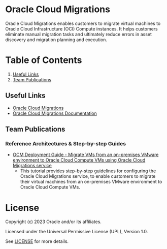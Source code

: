 # Oracle Cloud Migrations
 
Oracle Cloud Migrations enables customers to migrate virtual machines to Oracle Cloud Infrastructure (OCI) Compute instances. It helps customers eliminate manual migration tasks and ultimately reduce errors in asset discovery and migration planning and execution.
 
# Table of Contents
 
1. [Useful Links](#useful-links)
2. [Team Publications](#team-publications)
 
## Useful Links
- [Oracle Cloud Migrations](https://www.oracle.com/cloud/compute/virtual-machines/migration/)
- [Oracle Cloud Migrations Documentation](https://docs.oracle.com/en-us/iaas/Content/cloud-migration/home.htm)

## Team Publications

### Reference Architectures & Step-by-step Guides
- [OCM Deployment Guide - Migrate VMs from an on-premises VMware environment to Oracle Cloud Compute VMs using Oracle Cloud Migrations service](https://docs.oracle.com/en/learn/ocm-migrate-on-prem-vm/)
  - This tutorial provides step-by-step guidelines for configuring the Oracle Cloud Migrations service, to enable customers to migrate their virtual machines from an on-premises VMware environment to Oracle Cloud Compute VMs.

# License

Copyright (c) 2023 Oracle and/or its affiliates.

Licensed under the Universal Permissive License (UPL), Version 1.0.

See [LICENSE](https://github.com/oracle-devrel/technology-engineering/blob/folder-structure/LICENSE) for more details.
